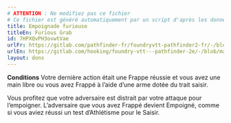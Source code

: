 ```yaml
---
# ATTENTION : Ne modifiez pas ce fichier
# Ce fichier est généré automatiquement par un script d'après les données du module Foundry VTT officiel et de sa traduction
title: Empoignade furieuse
titleEn: Furious Grab
id: 7HPXQvPH3ovwtVae
urlFr: https://gitlab.com/pathfinder-fr/foundryvtt-pathfinder2-fr/-/blob/master/data/feats/7HPXQvPH3ovwtVae.htm
urlEn: https://gitlab.com/hooking/foundry-vtt---pathfinder-2e/-/blob/master/packs/data/feats.db/furious-grab.json
layout: dons
---
```

**Conditions** Votre dernière action était une Frappe réussie et vous avez une main libre ou vous avez Frappé à l’aide d’une arme dotée du trait saisir.

Vous profitez que votre adversaire est distrait par votre attaque pour l’empoigner. L’adversaire que vous avez Frappé devient Empoigné, comme si vous aviez réussi un test d’Athlétisme pour le Saisir.
